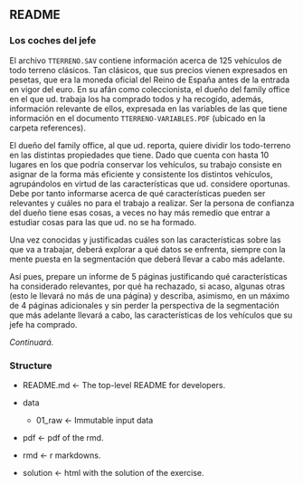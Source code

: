 ## README


### Los coches del jefe
El archivo `TTERRENO.SAV` contiene información acerca de 125 vehículos de todo terreno clásicos. Tan clásicos, que sus precios vienen expresados en pesetas, que era la moneda oficial del Reino de España antes de la entrada en vigor del euro. En su afán como coleccionista, el dueño del family office en el que ud. trabaja los ha comprado todos y ha recogido, además, información relevante de ellos, expresada en las variables de las que tiene información en el documento `TTERRENO-VARIABLES.PDF` (ubicado en la carpeta references).

El dueño del family office, al que ud. reporta, quiere dividir los todo-terreno en las distintas propiedades que tiene. Dado que cuenta con hasta 10 lugares en los que podría conservar los vehículos, su trabajo consiste en asignar de la forma más eficiente y consistente los distintos vehículos, agrupándolos en virtud de las características que ud. considere oportunas. Debe por tanto informarse acerca de qué características pueden ser relevantes y cuáles no para el trabajo a realizar. Ser la persona de confianza del dueño tiene esas cosas, a veces no hay más remedio que entrar a estudiar cosas para las que ud. no se ha formado.

Una vez conocidas y justificadas cuáles son las características sobre las que va a trabajar, deberá explorar a qué datos se enfrenta, siempre con la mente puesta en la segmentación que deberá llevar a cabo más adelante.

Así pues, prepare un informe de 5 páginas justificando qué características ha considerado relevantes, por qué ha rechazado, si acaso, algunas otras (esto le llevará no más de una página) y describa, asimismo, en un máximo de 4 páginas adicionales y sin perder la perspectiva de la segmentación que más adelante llevará a cabo, las características de los vehículos que su jefe ha comprado.

*Continuará.*


### Structure

- README.md <- The top-level README for developers.

- data

	- 01_raw <- Immutable input data


- pdf <- pdf of the rmd.

- rmd <- r markdowns.

- solution <- html with the solution of the exercise.